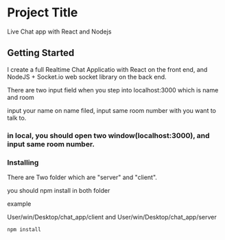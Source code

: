 # Project Title

Live Chat app with React and Nodejs

## Getting Started

I create a full Realtime Chat Applicatio with React on the front end, and NodeJS + Socket.io web socket library 
on the back end.

There are two input field when you step into localhost:3000 which is name and room

input your name on name filed, input same room number with you want to talk to.  

### in local, you should open two window(localhost:3000), and input same room number.


### Installing

There are Two folder which are "server" and "client".

you should npm install in both folder

example

User/win/Desktop/chat_app/client and User/win/Desktop/chat_app/server
```
npm install
```
